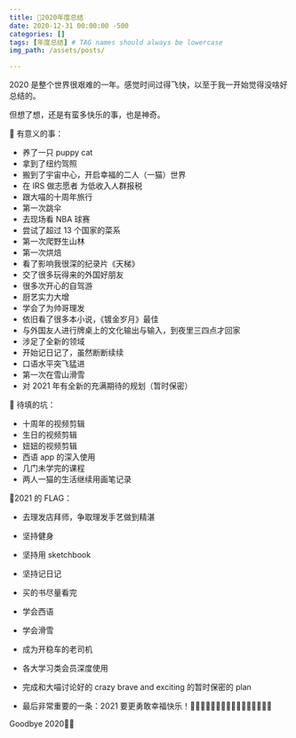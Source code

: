 ```yaml
---
title: 🐼2020年度总结
date: 2020-12-31 00:00:00 -500
categories: []
tags: [年度总结] # TAG names should always be lowercase
img_path: /assets/posts/

---
```


2020 是整个世界很艰难的一年。感觉时间过得飞快，以至于我一开始觉得没啥好总结的。

但想了想，还是有蛮多快乐的事，也是神奇。

🤡 有意义的事：

- 养了一只 puppy cat
- 拿到了纽约驾照
- 搬到了宇宙中心，开启幸福的二人（一猫）世界
- 在 IRS 做志愿者 为低收入人群报税
- 跟大喵的十周年旅行
- 第一次跳伞
- 去现场看 NBA 球赛
- 尝试了超过 13 个国家的菜系
- 第一次爬野生山林
- 第一次烘焙
- 看了影响我很深的纪录片《天梯》
- 交了很多玩得来的外国好朋友
- 很多次开心的自驾游
- 厨艺实力大增
- 学会了为帅哥理发
- 依旧看了很多本小说，《镀金岁月》最佳
- 与外国友人进行牌桌上的文化输出与输入，到夜里三四点才回家
- 涉足了全新的领域
- 开始记日记了，虽然断断续续
- 口语水平突飞猛进
- 第一次在雪山滑雪
- 对 2021 年有全新的充满期待的规划（暂时保密）

🤖 待填的坑：

- 十周年的视频剪辑
- 生日的视频剪辑
- 妞妞的视频剪辑
- 西语 app 的深入使用
- 几门未学完的课程
- 两人一猫的生活继续用画笔记录

🎃2021 的 FLAG：

- 去理发店拜师，争取理发手艺做到精湛
- 坚持健身
- 坚持用 sketchbook
- 坚持记日记
- 买的书尽量看完
- 学会西语
- 学会滑雪
- 成为开稳车的老司机
- 各大学习类会员深度使用
- 完成和大喵讨论好的 crazy brave and exciting 的暂时保密的 plan

- 最后非常重要的一条：2021 要更勇敢幸福快乐！🥳🥳🥳🥳🥳🥳🥳🥳🥳🥳🥳🥳🥳😏🥳🥳

Goodbye 2020🖐🏻
